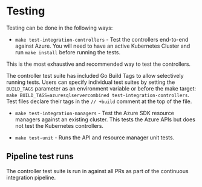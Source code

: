 # Testing

Testing can be done in the following ways:

- `make test-integration-controllers` - Test the controllers end-to-end against Azure. You will need to have an active Kubernetes Cluster and run `make install` before running the tests.

This is the most exhaustive and recommended way to test the controllers.

The controller test suite has included Go Build Tags to allow selectively running tests. Users can specify individual test suites by setting the `BUILD_TAGS` parameter as an environment variable or before the make target: `make BUILD_TAGS=azuresqlservercombined test-integration-controllers`. Test files declare their tags in the `// +build` comment at the top of the file.

- `make test-integration-managers` - Test the Azure SDK resource managers against an existing cluster. This tests the Azure APIs but does not test the Kubernetes controllers.

- `make test-unit` - Runs the API and resource manager unit tests.

## Pipeline test runs

The controller test suite is run in against all PRs as part of the continuous integration pipeline.